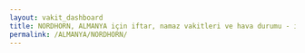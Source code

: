 ```yaml
---
layout: vakit_dashboard
title: NORDHORN, ALMANYA için iftar, namaz vakitleri ve hava durumu - ilçe/eyalet seç
permalink: /ALMANYA/NORDHORN/
---
```


<script type="text/javascript">
  var GLOBAL_COUNTRY = 'ALMANYA';
  var GLOBAL_CITY = 'NORDHORN';
  var GLOBAL_STATE = '';
  var lat = 72;
  var lon = 21;
</script>
